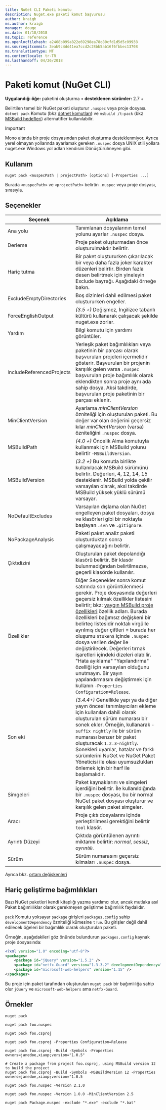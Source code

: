 ```yaml
---
title: NuGet CLI Paketi komutu
description: Nuget.exe paketi komut başvurusu
author: kraigb
ms.author: kraigb
manager: douge
ms.date: 01/18/2018
ms.topic: reference
ms.openlocfilehash: a2468b099a822e69298ea78c80cfd1d5d5c09938
ms.sourcegitcommit: 3eab9c4dd41ea7ccd2c28bb5ab16f6fbbec13708
ms.translationtype: MT
ms.contentlocale: tr-TR
ms.lasthandoff: 04/26/2018
---
```

# <a name="pack-command-nuget-cli"></a>Paketi komut (NuGet CLI)

**Uygulandığı öğe:** paketini oluşturma &bullet; **desteklenen sürümler:** 2.7 +

Belirtilen temel bir NuGet paketi oluşturur `.nuspec` veya proje dosyası. `dotnet pack` Komutu (bkz [dotnet komutları](dotnet-Commands.md)) ve `msbuild /t:pack` (bkz [MSBuild hedefleri](../reference/msbuild-targets.md)) alternatifler kullanılabilir.

> [!Important]
> Mono altında bir proje dosyasından paket oluşturma desteklenmiyor. Ayrıca yerel olmayan yollarında ayarlamak gereken `.nuspec` dosya UNIX stili yollara nuget.exe Windows yol adları kendisini Dönüştürülmeyen gibi.

## <a name="usage"></a>Kullanım

```cli
nuget pack <nuspecPath | projectPath> [options] [-Properties ...]
```

Burada `<nuspecPath>` ve `<projectPath>` belirtin `.nuspec` veya proje dosyası, sırasıyla.

## <a name="options"></a>Seçenekler

| Seçenek | Açıklama |
| --- | --- |
| Ana yolu | Tanımlanan dosyalarının temel yolunu ayarlar `.nuspec` dosya. |
| Derleme | Proje paket oluşturmadan önce oluşturulmalıdır belirtir. |
| Hariç tutma | Bir paket oluştururken çıkarılacak bir veya daha fazla joker karakter düzenleri belirtir. Birden fazla desen belirtmek için yineleyin Exclude bayrağı. Aşağıdaki örneğe bakın. |
| ExcludeEmptyDirectories | Boş dizinleri dahil edilmesi paket oluştururken engeller. |
| ForceEnglishOutput | *(3.5 +)*  Değişmez, İngilizce tabanlı kültürü kullanarak çalışacak şekilde nuget.exe zorlar. |
| Yardım | Bilgi komutu için yardımı görüntüler. |
| IncludeReferencedProjects | Yerleşik paket bağımlılıkları veya paketinin bir parçası olarak başvurulan projeleri içermelidir gösterir. Başvurulan bir projenin karşılık gelen varsa `.nuspec` başvurulan proje bağımlılık olarak eklendikten sonra proje aynı ada sahip dosya. Aksi takdirde, başvurulan proje paketinin bir parçası eklenir. |
| MinClientVersion | Ayarlama *minClientVersion* özniteliği için oluşturulan paketi. Bu değer var olan değerini geçersiz kılar *minClientVersion* (varsa) özniteliğini `.nuspec` dosya. |
| MSBuildPath | *(4.0 +)*  Öncelik Alma komutuyla kullanmak için MSBuild yolunu belirtir `-MSBuildVersion`. |
| MSBuildVersion | *(3.2 +)*  Bu komutla birlikte kullanılacak MSBuild sürümünü belirtir. Değerleri, 4, 12, 14, 15 desteklenir. MSBuild yolda çekilir varsayılan olarak, aksi takdirde MSBuild yüksek yüklü sürümü varsayar. |
| NoDefaultExcludes | Varsayılan dışlama olan NuGet engelleyen paket dosyaları, dosya ve klasörleri gibi bir noktayla başlayan `.svn` ve `.gitignore`. |
| NoPackageAnalysis | Paketi paket analiz paketi oluşturduktan sonra çalışmayacağını belirtir. |
| Çıktıdizini | Oluşturulan paket depolandığı klasörü belirtir. Bir klasör bulunmadığından belirtilmezse, geçerli klasörde kullanılır. |
| Özellikler | Diğer Seçenekler sonra komut satırında son görüntülenmesi gerekir. Proje dosyasında değerleri geçersiz kılmak özellikler listesini belirtir; bkz: [yaygın MSBuild proje özellikleri](/visualstudio/msbuild/common-msbuild-project-properties) özellik adları. Burada özellikleri bağımsız değişkeni bir belirteç listesidir noktalı virgülle ayrılmış değer çiftleri = burada her oluşumu `$token$` içinde `.nuspec` dosya verilen değer ile değiştirilecek. Değerleri tırnak işaretleri içindeki dizeleri olabilir. "Hata ayıklama" "Yapılandırma" özelliği için varsayılan olduğunu unutmayın. Bir yayın yapılandırmasını değiştirmek için kullanın `-Properties Configuration=Release`. |
| Son eki | *(3.4.4+)*  Genellikle yapı ya da diğer yayın öncesi tanımlayıcıları ekleme için kullanılan dahili olarak oluşturulan sürüm numarası bir sonek ekler. Örneğin, kullanarak `-suffix nightly` ile bir sürüm numarası benzer bir paket oluşturacak `1.2.3-nightly`. Sonekleri uyarılar, hatalar ve farklı sürümlerini NuGet ve NuGet Paket Yöneticisi ile olası uyumsuzlukları önlemek için bir harf ile başlamalıdır. |
| Simgeleri | Paket kaynaklarını ve simgeleri içerdiğini belirtir. İle kullanıldığında bir `.nuspec` dosyası, bu bir normal NuGet paket dosyası oluşturur ve karşılık gelen paket simgeler. |
| Aracı | Proje çıktı dosyalarını içinde yerleştirilmesi gerektiğini belirtir `tool` klasör. |
| Ayrıntı Düzeyi | Çıktıda görüntülenen ayrıntı miktarını belirtir: *normal*, *sessiz*, *ayrıntılı*. |
| Sürüm | Sürüm numarasını geçersiz kılmaları `.nuspec` dosya. |

Ayrıca bkz. [ortam değişkenleri](cli-ref-environment-variables.md)

## <a name="excluding-development-dependencies"></a>Hariç geliştirme bağımlılıkları

Bazı NuGet paketleri kendi kitaplığı yazma yardımcı olur, ancak mutlaka asıl Paket bağımlılıklar olarak gerekmeyen geliştirme bağımlılık faydalıdır.

`pack` Komutu yoksayar `package` girişleri `packages.config` sahip `developmentDependency` özniteliği kümesine `true`. Bu girişler değil dahil edilecek öğeleri bir bağımlılık olarak oluşturulan paketi.

Örneğin, aşağıdakileri göz önünde bulundurun `packages.config` kaynak proje dosyasında:

```xml
<?xml version="1.0" encoding="utf-8"?>
<packages>
    <package id="jQuery" version="1.5.2" />
    <package id="netfx-Guard" version="1.3.3.2" developmentDependency="true" />
    <package id="microsoft-web-helpers" version="1.15" />
</packages>
```

Bu proje için paket tarafından oluşturulan `nuget pack` bir bağımlılığa sahip olur `jQuery` ve `microsoft-web-helpers` ama `netfx-Guard`.

## <a name="examples"></a>Örnekler

```cli
nuget pack

nuget pack foo.nuspec

nuget pack foo.csproj

nuget pack foo.csproj -Properties Configuration=Release

nuget pack foo.csproj -Build -Symbols -Properties owners=janedoe,xiaop;version="1.0.5"

# Create a package from project foo.csproj, using MSBuild version 12 to build the project
nuget pack foo.csproj -Build -Symbols -MSBuildVersion 12 -Properties owners=janedoe,xiaop;version="1.0.5

nuget pack foo.nuspec -Version 2.1.0

nuget pack foo.nuspec -Version 1.0.0 -MinClientVersion 2.5

nuget pack Package.nuspec -exclude "*.exe" -exclude "*.bat"
```
